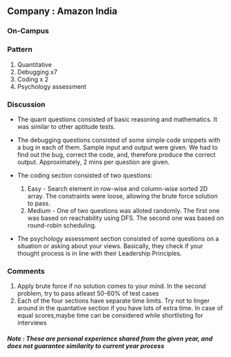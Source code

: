 ## Company : Amazon India
### On-Campus

### Pattern
1. Quantitative
1. Debugging x7
1. Coding x 2
1. Psychology assessment

### Discussion 
- The quant questions consisted of basic reasoning and mathematics. It was similar to other aptitude tests.

- The debugging questions consisted of some simple code snippets with a bug in each of them. Sample input and output were given. We had to find out the bug, correct the code, and, therefore produce the correct output. Approximately, 2 mins per question are given.

- The coding section consisted of two questions:
  1. Easy - Search element in row-wise and column-wise sorted 2D array. The constraints were loose, allowing the brute force solution to pass.
  2. Medium - One of two questions was alloted randomly. The first one was based on reachability using DFS. The second one was based on round-robin scheduling.
  
- The psychology assessment section consisted of some questions on a situation or asking about your views. Basically, they check if your thought process is in line with their Leadership Principles.


### Comments
1. Apply brute force if no solution comes to your mind. In the second problem, try to pass atleast 50-60% of test cases
1. Each of the four sections have separate time limits. Try not to linger around in the quantative section if you have lots of extra time. In case of equal scores,maybe time can be considered while shortlisting for interviews



##### Note : These are personal experience shared from the given year, and does not guarantee similarity to current year process
